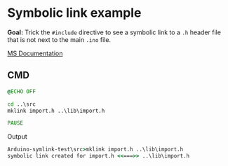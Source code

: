 # Symbolic link example

**Goal:** Trick the `#include` directive to see a symbolic link to a `.h` header file that is not next to the main `.ino` file.

[MS Documentation](https://learn.microsoft.com/hu-hu/windows-server/administration/windows-commands/mklink)

## CMD

```cmd
@ECHO OFF

cd ..\src
mklink import.h ..\lib\import.h

PAUSE
```

Output

```cmd
Arduino-symlink-test\src>mklink import.h ..\lib\import.h
symbolic link created for import.h <<===>> ..\lib\import.h
```
